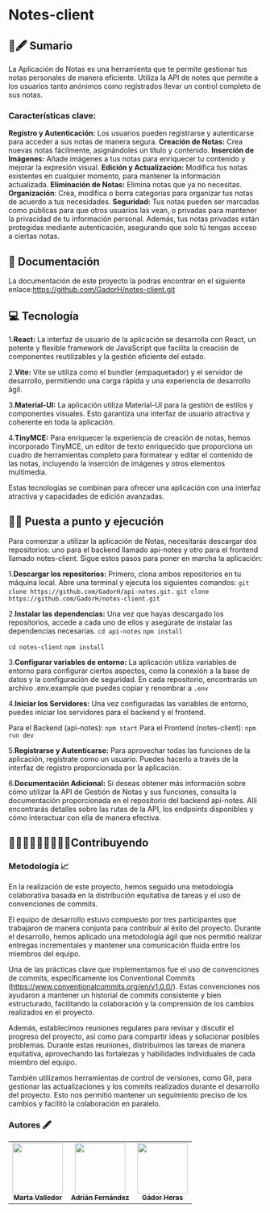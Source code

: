 # Notes-client

## 📜🖋️ Sumario

La Aplicación de Notas es una herramienta que te permite gestionar tus notas personales de manera eficiente. Utiliza la API de notes que permite a los usuarios tanto anónimos como registrados llevar un control completo de sus notas.

### Características clave:

**Registro y Autenticación:** Los usuarios pueden registrarse y autenticarse para acceder a sus notas de manera segura.
**Creación de Notas:** Crea nuevas notas fácilmente, asignándoles un título y contenido. **Inserción de Imágenes:** Añade imágenes a tus notas para enriquecer tu contenido y mejorar la expresión visual.
**Edición y Actualización:** Modifica tus notas existentes en cualquier momento, para mantener la información actualizada.
**Eliminación de Notas:** Elimina notas que ya no necesitas.
**Organización**: Crea, modifica o borra categorías para organizar tus notas de acuerdo a tus necesidades.
**Seguridad:** Tus notas pueden ser marcadas como públicas para que otros usuarios las vean, o privadas para mantener la privacidad de tu información personal. Además, tus notas privadas están protegidas mediante autenticación, asegurando que solo tú tengas acceso a ciertas notas.

## 🔗 Documentación

La documentación de este proyecto la podras encontrar en el siguiente enlace:https://github.com/GadorH/notes-client.git

## 💻 Tecnología

1.**React:** La interfaz de usuario de la aplicación se desarrolla con React, un potente y flexible framework de JavaScript que facilita la creación de componentes reutilizables y la gestión eficiente del estado.

2.**Vite:** Vite se utiliza como el bundler (empaquetador) y el servidor de desarrollo, permitiendo una carga rápida y una experiencia de desarrollo ágil.

3.**Material-UI:** La aplicación utiliza Material-UI para la gestión de estilos y componentes visuales. Esto garantiza una interfaz de usuario atractiva y coherente en toda la aplicación.

4.**TinyMCE:** Para enriquecer la experiencia de creación de notas, hemos incorporado TinyMCE, un editor de texto enriquecido que proporciona un cuadro de herramientas completo para formatear y editar el contenido de las notas, incluyendo la inserción de imágenes y otros elementos multimedia.

Estas tecnologías se combinan para ofrecer una aplicación con una interfaz atractiva y capacidades de edición avanzadas.

## 🚀🔥 Puesta a punto y ejecución

Para comenzar a utilizar la aplicación de Notas, necesitarás descargar dos repositorios: uno para el backend llamado api-notes y otro para el frontend llamado notes-client. Sigue estos pasos para poner en marcha la aplicación:

1.**Descargar los repositorios:** Primero, clona ambos repositorios en tu máquina local. Abre una terminal y ejecuta los siguientes comandos:
`git clone https://github.com/GadorH/api-notes.git.`
`git clone https://github.com/GadorH/notes-client.git`

2.**Instalar las dependencias:** Una vez que hayas descargado los repositorios, accede a cada uno de ellos y asegúrate de instalar las dependencias necesarias.
`cd api-notes`
`npm install`

`cd notes-client`
`npm install`

3.**Configurar variables de entorno:** La aplicación utiliza variables de entorno para configurar ciertos aspectos, como la conexión a la base de datos y la configuración de seguridad. En cada repositorio, encontrarás un archivo .env.example que puedes copiar y renombrar a `.env`

4.**Iniciar los Servidores:**
Una vez configuradas las variables de entorno, puedes iniciar los servidores para el backend y el frontend.

Para el Backend (api-notes): `npm start`
Para el Frontend (notes-client): `npm run dev`

5.**Registrarse y Autenticarse:**
Para aprovechar todas las funciones de la aplicación, regístrate como un usuario. Puedes hacerlo a través de la interfaz de registro proporcionada por la aplicación.

6.**Documentación Adicional:**
Si deseas obtener más información sobre cómo utilizar la API de Gestión de Notas y sus funciones, consulta la documentación proporcionada en el repositorio del backend api-notes. Allí encontrarás detalles sobre las rutas de la API, los endpoints disponibles y cómo interactuar con ella de manera efectiva.

## 👩🏻‍💻🧑🏻‍💻👩🏻‍💻Contribuyendo

### Metodología 📈

En la realización de este proyecto, hemos seguido una metodología colaborativa basada en la distribución equitativa de tareas y el uso de convenciones de commits.

El equipo de desarrollo estuvo compuesto por tres participantes que trabajaron de manera conjunta para contribuir al éxito del proyecto. Durante el desarrollo, hemos aplicado una metodología ágil que nos permitió realizar entregas incrementales y mantener una comunicación fluida entre los miembros del equipo.

Una de las prácticas clave que implementamos fue el uso de convenciones de commits, específicamente los Conventional Commits (https://www.conventionalcommits.org/en/v1.0.0/). Estas convenciones nos ayudaron a mantener un historial de commits consistente y bien estructurado, facilitando la colaboración y la comprensión de los cambios realizados en el proyecto.

Además, establecimos reuniones regulares para revisar y discutir el progreso del proyecto, así como para compartir ideas y solucionar posibles problemas. Durante estas reuniones, distribuimos las tareas de manera equitativa, aprovechando las fortalezas y habilidades individuales de cada miembro del equipo.

También utilizamos herramientas de control de versiones, como Git, para gestionar las actualizaciones y los commits realizados durante el desarrollo del proyecto. Esto nos permitió mantener un seguimiento preciso de los cambios y facilitó la colaboración en paralelo.

### Autores 🖋

<table>
<tbody>
<tr>
<td align="center">
<a href="https://github.com/martavalle95" rel="nofollow">
<img src="https://github.com/martavalle95.png" width="100px;" alt="" style="max-width: 100%;">
<br>
<sub><b>Marta Valledor</b></sub>
</a>
</td>
<td align="center">
<a href="https://github.com/Chazychast" rel="nofollow">
<img src="https://github.com/Chazychast.png" width="100px;" alt="" style="max-width: 100%;">
<br>
<sub><b>Adrián Fernández</b></sub>
</a>
</td>
<td align="center">
<a href="https://github.com/GadorH" rel="nofollow">
<img src="https://github.com/GadorH.png" width="100px;" alt="" style="max-width: 100%;">
<br>
<sub><b>Gádor Heras</b></sub>
</a>
</td>
</tr>
</tbody>
</table>
